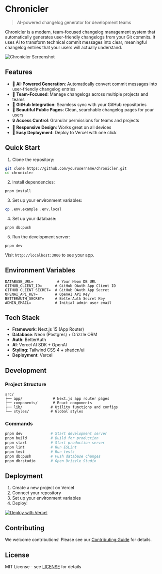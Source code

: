 # Chronicler

> AI-powered changelog generator for development teams

Chronicler is a modern, team-focused changelog management system that automatically generates user-friendly changelogs from your Git commits. It uses AI to transform technical commit messages into clear, meaningful changelog entries that your users will actually understand.

![Chronicler Screenshot](docs/screenshot.png)

## Features

- 🤖 **AI-Powered Generation**: Automatically convert commit messages into user-friendly changelog entries
- 👥 **Team-Focused**: Manage changelogs across multiple projects and teams
- 🔄 **GitHub Integration**: Seamless sync with your GitHub repositories
- 🎨 **Beautiful Public Pages**: Clean, searchable changelog pages for your users
- 🔒 **Access Control**: Granular permissions for teams and projects
- 📱 **Responsive Design**: Works great on all devices
- 🚀 **Easy Deployment**: Deploy to Vercel with one click

## Quick Start

1. Clone the repository:

```bash
git clone https://github.com/yourusername/chronicler.git
cd chronicler
```

2. Install dependencies:

```bash
pnpm install
```

3. Set up your environment variables:

```bash
cp .env.example .env.local
```

4. Set up your database:

```bash
pnpm db:push
```

5. Run the development server:

```bash
pnpm dev
```

Visit `http://localhost:3000` to see your app.

## Environment Variables

```env
DATABASE_URL=           # Your Neon DB URL
GITHUB_CLIENT_ID=      # GitHub OAuth App Client ID
GITHUB_CLIENT_SECRET=  # GitHub OAuth App Secret
OPENAI_API_KEY=        # OpenAI API Key
BETTERAUTH_SECRET=     # BetterAuth Secret Key
ADMIN_EMAIL=           # Initial admin user email
```

## Tech Stack

- **Framework**: Next.js 15 (App Router)
- **Database**: Neon (Postgres) + Drizzle ORM
- **Auth**: BetterAuth
- **AI**: Vercel AI SDK + OpenAI
- **Styling**: Tailwind CSS 4 + shadcn/ui
- **Deployment**: Vercel

## Development

### Project Structure

```
src/
├── app/              # Next.js app router pages
├── components/       # React components
├── lib/             # Utility functions and configs
└── styles/          # Global styles
```

### Commands

```bash
pnpm dev             # Start development server
pnpm build           # Build for production
pnpm start           # Start production server
pnpm lint            # Run ESLint
pnpm test            # Run tests
pnpm db:push         # Push database changes
pnpm db:studio       # Open Drizzle Studio
```

## Deployment

1. Create a new project on Vercel
2. Connect your repository
3. Set up your environment variables
4. Deploy!

[![Deploy with Vercel](https://vercel.com/button)](https://vercel.com/new/clone?repository-url=https%3A%2F%2Fgithub.com%2Fyourusername%2Fchronicler)

## Contributing

We welcome contributions! Please see our [Contributing Guide](CONTRIBUTING.md) for details.

## License

MIT License - see [LICENSE](LICENSE) for details
